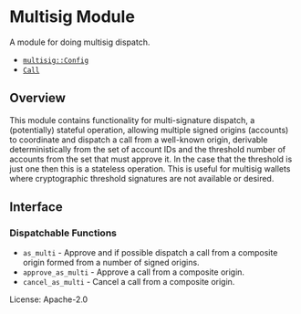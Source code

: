 # Multisig Module
A module for doing multisig dispatch.

- [`multisig::Config`](https://docs.rs/pallet-multisig/latest/pallet_multisig/trait.Trait.html)
- [`Call`](https://docs.rs/pallet-multisig/latest/pallet_multisig/enum.Call.html)

## Overview

This module contains functionality for multi-signature dispatch, a (potentially) stateful
operation, allowing multiple signed
origins (accounts) to coordinate and dispatch a call from a well-known origin, derivable
deterministically from the set of account IDs and the threshold number of accounts from the
set that must approve it. In the case that the threshold is just one then this is a stateless
operation. This is useful for multisig wallets where cryptographic threshold signatures are
not available or desired.

## Interface

### Dispatchable Functions

* `as_multi` - Approve and if possible dispatch a call from a composite origin formed from a
  number of signed origins.
* `approve_as_multi` - Approve a call from a composite origin.
* `cancel_as_multi` - Cancel a call from a composite origin.

[`Call`]: ./enum.Call.html
[`Config`]: ./trait.Config.html

License: Apache-2.0

